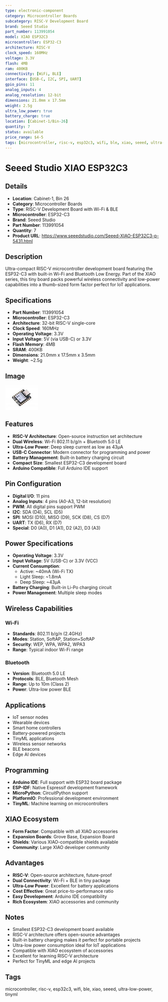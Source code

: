 ```yaml
---
type: electronic-component
category: Microcontroller Boards
subcategory: RISC-V Development Board
brand: Seeed Studio
part_number: 113991054
model: XIAO ESP32C3
microcontroller: ESP32-C3
architecture: RISC-V
clock_speed: 160MHz
voltage: 3.3V
flash: 4MB
ram: 400KB
connectivity: [WiFi, BLE]
interface: [USB-C, I2C, SPI, UART]
gpio_pins: 11
analog_inputs: 4
analog_resolution: 12-bit
dimensions: 21.0mm x 17.5mm
weight: 2.5g
ultra_low_power: true
battery_charge: true
location: [Cabinet-1/Bin-26]
quantity: 7
status: available
price_range: $4-5
tags: [microcontroller, risc-v, esp32c3, wifi, ble, xiao, seeed, ultra-low-power, tinyml]
---
```


# Seeed Studio XIAO ESP32C3

## Details

- **Location**: Cabinet-1, Bin 26
- **Category**: Microcontroller Boards
- **Type**: RISC-V Development Board with Wi-Fi & BLE
- **Microcontroller**: ESP32-C3
- **Brand**: Seeed Studio
- **Part Number**: 113991054
- **Quantity**: 7
- **Product URL**: https://www.seeedstudio.com/Seeed-XIAO-ESP32C3-p-5431.html

## Description

Ultra-compact RISC-V microcontroller development board featuring the ESP32-C3 with built-in Wi-Fi and Bluetooth Low Energy. Part of the XIAO series, this tiny board packs powerful wireless connectivity and low-power capabilities into a thumb-sized form factor perfect for IoT applications.

## Specifications

- **Part Number**: 113991054
- **Microcontroller**: ESP32-C3
- **Architecture**: 32-bit RISC-V single-core
- **Clock Speed**: 160MHz
- **Operating Voltage**: 3.3V
- **Input Voltage**: 5V (via USB-C) or 3.3V
- **Flash Memory**: 4MB
- **SRAM**: 400KB
- **Dimensions**: 21.0mm x 17.5mm x 3.5mm
- **Weight**: ~2.5g

## Image

![Seeed Studio XIAO ESP32C3](../attachments/xiao-esp32c3.jpg)

## Features

- **RISC-V Architecture**: Open-source instruction set architecture
- **Dual Wireless**: Wi-Fi 802.11 b/g/n + Bluetooth 5.0 LE
- **Ultra-Low Power**: Deep sleep current as low as 43μA
- **USB-C Connector**: Modern connector for programming and power
- **Battery Management**: Built-in battery charging circuit
- **Compact Size**: Smallest ESP32-C3 development board
- **Arduino Compatible**: Full Arduino IDE support

## Pin Configuration

- **Digital I/O**: 11 pins
- **Analog Inputs**: 4 pins (A0-A3, 12-bit resolution)
- **PWM**: All digital pins support PWM
- **I2C**: SDA (D4), SCL (D5)
- **SPI**: MOSI (D10), MISO (D9), SCK (D8), CS (D7)
- **UART**: TX (D6), RX (D7)
- **Special**: D0 (A0), D1 (A1), D2 (A2), D3 (A3)

## Power Specifications

- **Operating Voltage**: 3.3V
- **Input Voltage**: 5V (USB-C) or 3.3V (VCC)
- **Current Consumption**:
  - Active: ~40mA (Wi-Fi TX)
  - Light Sleep: ~1.8mA
  - Deep Sleep: ~43μA
- **Battery Charging**: Built-in Li-Po charging circuit
- **Power Management**: Multiple sleep modes

## Wireless Capabilities

### Wi-Fi
- **Standards**: 802.11 b/g/n (2.4GHz)
- **Modes**: Station, SoftAP, Station+SoftAP
- **Security**: WEP, WPA, WPA2, WPA3
- **Range**: Typical indoor Wi-Fi range

### Bluetooth
- **Version**: Bluetooth 5.0 LE
- **Protocols**: BLE, Bluetooth Mesh
- **Range**: Up to 10m (Class 2)
- **Power**: Ultra-low power BLE

## Applications

- IoT sensor nodes
- Wearable devices
- Smart home controllers
- Battery-powered projects
- TinyML applications
- Wireless sensor networks
- BLE beacons
- Edge AI devices

## Programming

- **Arduino IDE**: Full support with ESP32 board package
- **ESP-IDF**: Native Espressif development framework
- **MicroPython**: CircuitPython support
- **PlatformIO**: Professional development environment
- **TinyML**: Machine learning on microcontrollers

## XIAO Ecosystem

- **Form Factor**: Compatible with all XIAO accessories
- **Expansion Boards**: Grove Base, Expansion Board
- **Shields**: Various XIAO-compatible shields available
- **Community**: Large XIAO developer community

## Advantages

- **RISC-V**: Open-source architecture, future-proof
- **Dual Connectivity**: Wi-Fi + BLE in tiny package
- **Ultra-Low Power**: Excellent for battery applications
- **Cost Effective**: Great price-to-performance ratio
- **Easy Development**: Arduino IDE compatibility
- **Rich Ecosystem**: XIAO accessories and community

## Notes

- Smallest ESP32-C3 development board available
- RISC-V architecture offers open-source advantages
- Built-in battery charging makes it perfect for portable projects
- Ultra-low power consumption ideal for IoT applications
- Compatible with XIAO ecosystem of accessories
- Excellent for learning RISC-V architecture
- Perfect for TinyML and edge AI projects

## Tags

microcontroller, risc-v, esp32c3, wifi, ble, xiao, seeed, ultra-low-power, tinyml
